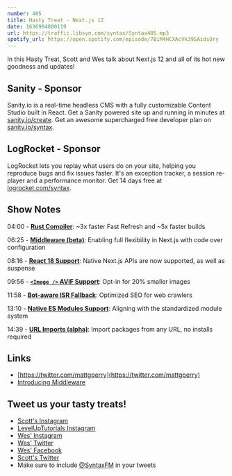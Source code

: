 ```yaml
---
number: 405
title: Hasty Treat - Next.js 12
date: 1636984800119
url: https://traffic.libsyn.com/syntax/Syntax405.mp3
spotify_url: https://open.spotify.com/episode/7BiM4HCXAcVk39SAidsUry
---
```


In this Hasty Treat, Scott and Wes talk about Next.js 12 and all of its hot new goodness and updates!

## Sanity - Sponsor
Sanity.io is a real-time headless CMS with a fully customizable Content Studio built in React. Get a Sanity powered site up and running in minutes at [sanity.io/create](https://www.sanity.io/create). Get an awesome supercharged free developer plan on [sanity.io/syntax](https://www.sanity.io/syntax).

## LogRocket - Sponsor
LogRocket lets you replay what users do on your site, helping you reproduce bugs and fix issues faster. It's an exception tracker, a session re-player and a performance monitor. Get 14 days free at [logrocket.com/syntax](https://logrocket.com/syntax).

## Show Notes
04:00 - **[Rust Compiler](https://nextjs.org/blog/next-12#faster-builds-and-fast-refresh-with-rust-compiler)**: ~3x faster Fast Refresh and ~5x faster builds

06:25 - **[Middleware (beta)](https://nextjs.org/blog/next-12#introducing-middleware)**: Enabling full flexibility in Next.js with code over configuration

08:16 - **[React 18 Support](https://nextjs.org/blog/next-12#preparing-for-react-18)**: Native Next.js APIs are now supported, as well as suspense

09:56 - **[`<Image />` AVIF Support](https://nextjs.org/blog/next-12#smaller-images-using-avif)**: Opt-in for 20% smaller images

11:58 - **[Bot-aware ISR Fallback](https://nextjs.org/blog/next-12#bot-aware-isr-fallback)**: Optimized SEO for web crawlers

13:10 - **[Native ES Modules Support](https://nextjs.org/blog/next-12#es-modules-support-and-url-imports)**: Aligning with the standardized module system

14:39 - **[URL Imports (alpha)](https://nextjs.org/blog/next-12#url-imports)**: Import packages from any URL, no installs required

## Links
* [https://twitter.com/mattgperry](https://twitter.com/mattgperry)
* [Introducing Middleware](https://nextjs.org/blog/next-12#introducing-middleware)

## Tweet us your tasty treats!
* [Scott's Instagram](https://www.instagram.com/stolinski/)
* [LevelUpTutorials Instagram](https://www.instagram.com/LevelUpTutorials/)
* [Wes' Instagram](https://www.instagram.com/wesbos/)
* [Wes' Twitter](https://twitter.com/wesbos)
* [Wes' Facebook](https://www.facebook.com/wesbos.developer)
* [Scott's Twitter](https://twitter.com/stolinski)
* Make sure to include [@SyntaxFM](https://twitter.com/SyntaxFM) in your tweets